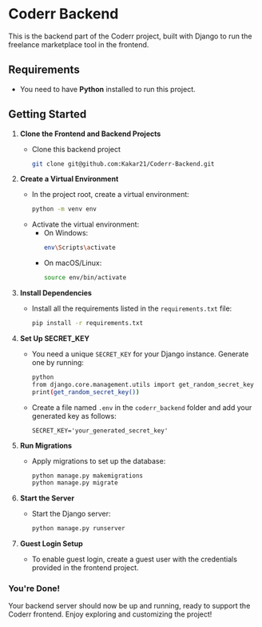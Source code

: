 # Coderr Backend

This is the backend part of the Coderr project, built with Django to run the freelance marketplace tool in the frontend.

## Requirements

- You need to have **Python** installed to run this project.

## Getting Started

1. **Clone the Frontend and Backend Projects**
   - Clone this backend project
     ```bash
     git clone git@github.com:Kakar21/Coderr-Backend.git
     ```

2. **Create a Virtual Environment**
   - In the project root, create a virtual environment:
     ```bash
     python -m venv env
     ```
   - Activate the virtual environment:
     - On Windows:
       ```bash
       env\Scripts\activate
       ```
     - On macOS/Linux:
       ```bash
       source env/bin/activate
       ```

3. **Install Dependencies**
   - Install all the requirements listed in the `requirements.txt` file:
     ```bash
     pip install -r requirements.txt
     ```

4. **Set Up SECRET_KEY**
   - You need a unique `SECRET_KEY` for your Django instance. Generate one by running:
     ```bash
     python
     from django.core.management.utils import get_random_secret_key
     print(get_random_secret_key())
     ```
   - Create a file named `.env` in the `coderr_backend` folder and add your generated key as follows:
     ```plaintext
     SECRET_KEY='your_generated_secret_key'
     ```

5. **Run Migrations**
   - Apply migrations to set up the database:
     ```bash
     python manage.py makemigrations
     python manage.py migrate
     ```

6. **Start the Server**
   - Start the Django server:
     ```bash
     python manage.py runserver
     ```

7. **Guest Login Setup**
   - To enable guest login, create a guest user with the credentials provided in the frontend project.

### You're Done!

Your backend server should now be up and running, ready to support the Coderr frontend. Enjoy exploring and customizing the project!
